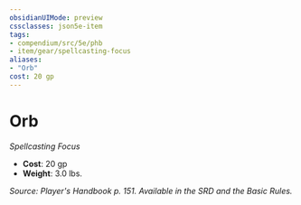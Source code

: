 ```yaml
---
obsidianUIMode: preview
cssclasses: json5e-item
tags:
- compendium/src/5e/phb
- item/gear/spellcasting-focus
aliases: 
- "Orb"
cost: 20 gp
---
```

# Orb
*Spellcasting Focus*  

- **Cost**: 20 gp
- **Weight**: 3.0 lbs.

*Source: Player's Handbook p. 151. Available in the SRD and the Basic Rules.*